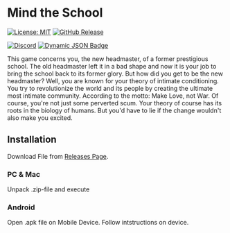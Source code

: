 
# Mind the School

[![License: MIT](https://img.shields.io/badge/License-MIT-yellow.svg?style=flat-square)](https://github.com/SuIT-pub/Mind-the-School?tab=License-1-ov-file)
[![GitHub Release](https://img.shields.io/github/v/release/SuIT-pub/Mind-the-School?style=flat-square&label=Release)](https://github.com/SuIT-pub/Mind-the-School/releases/latest)


[![Discord](https://img.shields.io/discord/1105841057016598569?logo=Discord&logoColor=white&style=flat-square&label=Discord&link=http%3A%2F%2Ftiny.cc%2Fmindtheschooldiscord)](http://tiny.cc/mindtheschooldiscord)
[![Dynamic JSON Badge](https://img.shields.io/badge/dynamic/json?url=https%3A%2F%2Fwww.patreon.com%2Fapi%2Fuser%2F93190317&query=%24.included.0.attributes.patron_count&suffix=%20Patreons&style=flat-square&logo=Patreon&logoColor=white&label=Suit-JI&color=red)](http://tiny.cc/mindtheschoolpatreon)

This game concerns you, the new headmaster, of a former prestigious school. The old headmaster left it in a bad shape and now it is your job to bring the school back to its former glory. But how did you get to be the new headmaster? Well, you are known for your theory of intimate conditioning. You try to revolutionize the world and its people by creating the ultimate most intimate community. According to the motto: Make Love, not War. Of course, you're not just some perverted scum. Your theory of course has its roots in the biology of humans. But you'd have to lie if the change wouldn't also make you excited.

## Installation

Download  File from [Releases Page](https://github.com/SuIT-pub/Mind-the-School/releases/).

### PC & Mac
Unpack .zip-file and execute
### Android
Open .apk file on Mobile Device. Follow intstructions on device.
